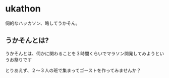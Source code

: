 # ukathon
伺的なハッカソン、略してうかそん。

## うかそんとは?

うかそんとは、伺かに関わることを３時間くらいでマラソン開発してみようというお祭りです

とりあえず、２〜３人の班で集まってゴーストを作ってみませんか？
